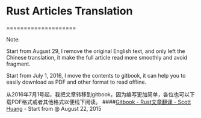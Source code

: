 




# Rust Articles Translation
====================

Note: 

Start from August 29, I remove the original English text, and only left the Chinese translation, it make the full article read more smoothly and avoid fragment.

Start from July 1, 2016, I move the contents to gitbook, it can help you to easily download as PDF and other format to read offline.

从2016年7月1号起，我把文章转移到gitbook，因为编写更加简单，各位也可以下载PDF格式或者其他格式以便线下阅读。
####[Gitbook - Rust文章翻译 - Scott Huang](https://scotthuang_hzl.gitbooks.io/rust_articles/content/"Rust文章翻译) - Start from @ August 22, 2015 
